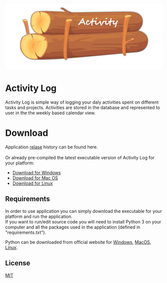 ![Alt text](https://github.com/borbit-m/ResourceHosting/blob/main/Logs.png?raw=true "Optional Title")

# Activity Log
Activity Log is simple way of logging your daly activities spent on different tasks and projects.
Activities are stored in the database and represented to user in the the weekly based calendar view.



# Download
Application [relase](https://github.com/borbit-m/ActivityLog/releases) history can be found here.<br /><br />
Or already pre-compiled the latest executable version of Activity Log for your platform:<br />
* [Download for Windows](https://github.com/borbit-m/ActivityLog/releases/download/v0.1.1/ActivityLog-Win_executable.zip)
* [Download for Mac OS]()
* [Download for Linux]()




## Requirements

<p>In order to use application you can simply download the executable for your platform and run the application.<br>
If you want to run/edit source code you will need to install Python 3 on your computer and all the packages used in the application (defined in "requirements.txt").</p>

Python can be downloaded from official website for [Windows](), [MacOS](), [Linux]().



## License

[MIT](https://choosealicense.com/licenses/mit/)
